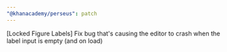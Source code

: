 ```yaml
---
"@khanacademy/perseus": patch
---
```


[Locked Figure Labels] Fix bug that's causing the editor to crash when the label input is empty (and on load)
